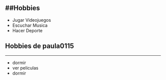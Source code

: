 ##Hobbies
--------------------
*  Jugar Videojuegos
*  Escuchar Musica
*  Hacer Deporte


## Hobbies de paula0115
-------------------
* dormir
* ver peliculas
* dormir
  
